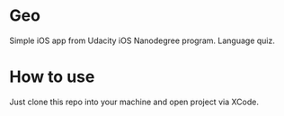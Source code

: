 # Geo
Simple iOS app from Udacity iOS Nanodegree program. Language quiz.

# How to use
Just clone this repo into your machine and open project via XCode.
